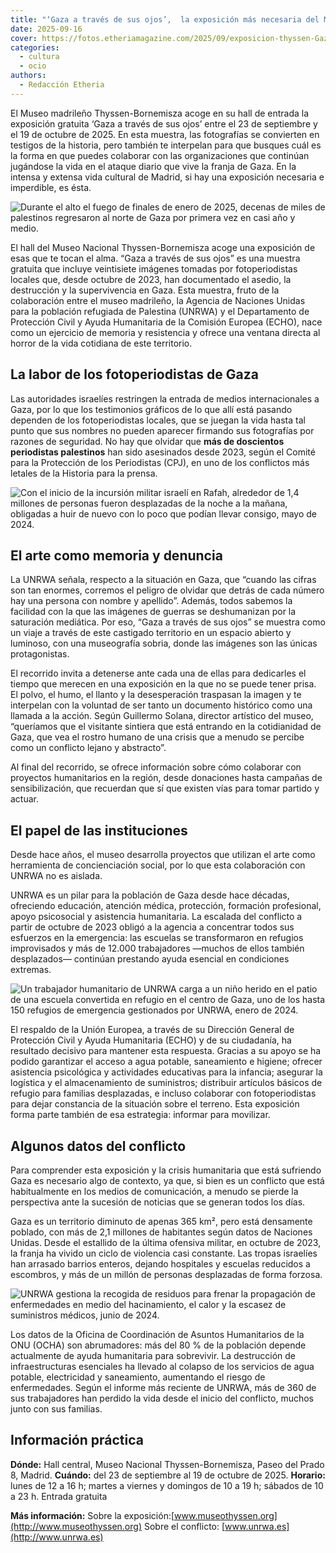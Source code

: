 ```yaml
---
title: "‘Gaza a través de sus ojos’,  la exposición más necesaria del Museo Thyssen-Bornemisza"
date: 2025-09-16
cover: https://fotos.etheriamagazine.com/2025/09/exposicion-thyssen-Gaza-Palestinos-hogares.jpg
categories: 
  - cultura
  - ocio
authors: 
  - Redacción Etheria
---
```


El Museo madrileño Thyssen-Bornemisza acoge en su hall de entrada la exposición gratuita 
‘Gaza a través de sus ojos’ entre el 23 de septiembre y el 19 de octubre de 2025. En 
esta muestra, las fotografías se convierten en testigos de la historia, pero también te 
interpelan para que busques cuál es la forma en que puedes colaborar con las 
organizaciones que continúan jugándose la vida en el ataque diario que vive la franja de 
Gaza. En la intensa y extensa vida cultural de Madrid, si hay una exposición necesaria e 
imperdible, es ésta. 

![Durante el alto el fuego de finales de enero de 2025, decenas de miles de palestinos regresaron al norte de Gaza por primera vez en casi año y medio.](https://fotos.etheriamagazine.com/2025/09/exposicion-thyssen-Gaza-Palestinos-hogares.jpg "Durante el alto el fuego de finales de enero de 2025, decenas de miles de palestinos regresaron al norte de Gaza por primera vez en casi año y medio.")

El hall del Museo Nacional Thyssen-Bornemisza acoge una exposición de esas que te tocan 
el alma. “Gaza a través de sus ojos” es una muestra gratuita que incluye veintisiete 
imágenes tomadas por fotoperiodistas locales que, desde octubre de 2023, han documentado 
el asedio, la destrucción y la supervivencia en Gaza. Esta muestra, fruto de la 
colaboración entre el museo madrileño, la Agencia de Naciones Unidas para la población 
refugiada de Palestina (UNRWA) y el Departamento de Protección Civil y Ayuda Humanitaria 
de la Comisión Europea (ECHO), nace como un ejercicio de memoria y resistencia y ofrece 
una ventana directa al horror de la vida cotidiana de este territorio. 

## La labor de los fotoperiodistas de Gaza

Las autoridades israelíes restringen la entrada de medios internacionales a Gaza, por lo 
que los testimonios gráficos de lo que allí está pasando dependen de los fotoperiodistas 
locales, que se juegan la vida hasta tal punto que sus nombres no pueden aparecer 
firmando sus fotografías por razones de seguridad. No hay que olvidar que **más de 
doscientos periodistas palestinos** han sido asesinados desde 2023, según el Comité para 
la Protección de los Periodistas (CPJ), en uno de los conflictos más letales de la 
Historia para la prensa. 

![Con el inicio de la incursión militar israelí en Rafah, alrededor de 1,4 millones de personas fueron desplazadas de la noche a la mañana, obligadas a huir de nuevo con lo poco que podían llevar consigo, mayo de 2024.](https://fotos.etheriamagazine.com/2025/09/exposicion-thyssen-Gaza-Rafah-Desplazamientos.jpg "Con el inicio de la incursión militar israelí en Rafah, alrededor de 1,4 millones de personas fueron desplazadas de la noche a la mañana, obligadas a huir de nuevo con lo poco que podían llevar consigo, mayo de 2024.")

## El arte como memoria y denuncia

La UNRWA señala, respecto a la situación en Gaza, que “cuando las cifras son tan 
enormes, corremos el peligro de olvidar que detrás de cada número hay una persona con 
nombre y apellido”. Además, todos sabemos la facilidad con la que las imágenes de 
guerras se deshumanizan por la saturación mediática. Por eso, “Gaza a través de sus 
ojos” se muestra como un viaje a través de este castigado territorio en un espacio 
abierto y luminoso, con una museografía sobria, donde las imágenes son las únicas 
protagonistas. 

El recorrido invita a detenerse ante cada una de ellas para dedicarles el tiempo que 
merecen en una exposición en la que no se puede tener prisa. El polvo, el humo, el 
llanto y la desesperación traspasan la imagen y te interpelan con la voluntad de ser 
tanto un documento histórico como una llamada a la acción. Según Guillermo Solana, 
director artístico del museo, “queríamos que el visitante sintiera que está entrando en 
la cotidianidad de Gaza, que vea el rostro humano de una crisis que a menudo se percibe 
como un conflicto lejano y abstracto”. 

Al final del recorrido, se ofrece información sobre cómo colaborar con proyectos 
humanitarios en la región, desde donaciones hasta campañas de sensibilización, que 
recuerdan que sí que existen vías para tomar partido y actuar. 

## El papel de las instituciones

Desde hace años, el museo desarrolla proyectos que utilizan el arte como herramienta de 
concienciación social, por lo que esta colaboración con UNRWA no es aislada. 

UNRWA es un pilar para la población de Gaza desde hace décadas, ofreciendo educación, 
atención médica, protección, formación profesional, apoyo psicosocial y asistencia 
humanitaria. La escalada del conflicto a partir de octubre de 2023 obligó a la agencia a 
concentrar todos sus esfuerzos en la emergencia: las escuelas se transformaron en 
refugios improvisados y más de 12.000 trabajadores —muchos de ellos también desplazados— 
continúan prestando ayuda esencial en condiciones extremas. 

![Un trabajador humanitario de UNRWA carga a un niño herido en el patio de una escuela convertida en refugio en el centro de Gaza, uno de los hasta 150 refugios de emergencia gestionados por UNRWA, enero de 2024.](https://fotos.etheriamagazine.com/2025/09/exposicion-thyssen-Gaza-Miembro-UNRWA.jpg "Un trabajador humanitario de UNRWA carga a un niño herido en el patio de una escuela convertida en refugio en el centro de Gaza, uno de los hasta 150 refugios de emergencia gestionados por UNRWA, enero de 2024.")

El respaldo de la Unión Europea, a través de su Dirección General de Protección Civil y 
Ayuda Humanitaria (ECHO) y de su ciudadanía, ha resultado decisivo para mantener esta 
respuesta. Gracias a su apoyo se ha podido garantizar el acceso a agua potable, 
saneamiento e higiene; ofrecer asistencia psicológica y actividades educativas para la 
infancia; asegurar la logística y el almacenamiento de suministros; distribuir artículos 
básicos de refugio para familias desplazadas, e incluso colaborar con fotoperiodistas 
para dejar constancia de la situación sobre el terreno. Esta exposición forma parte 
también de esa estrategia: informar para movilizar. 

## Algunos datos del conflicto

Para comprender esta exposición y la crisis humanitaria que está sufriendo Gaza es 
necesario algo de contexto, ya que, si bien es un conflicto que está habitualmente en 
los medios de comunicación, a menudo se pierde la perspectiva ante la sucesión de 
noticias que se generan todos los días. 

Gaza es un territorio diminuto de apenas 365 km², pero está densamente poblado, con más 
de 2,1 millones de habitantes según datos de Naciones Unidas. Desde el estallido de la 
última ofensiva militar, en octubre de 2023, la franja ha vivido un ciclo de violencia 
casi constante. Las tropas israelíes han arrasado barrios enteros, dejando hospitales y 
escuelas reducidos a escombros, y más de un millón de personas desplazadas de forma 
forzosa. 

![UNRWA gestiona la recogida de residuos para frenar la propagación de enfermedades en medio del hacinamiento, el calor y la escasez de suministros médicos, junio de 2024.](https://fotos.etheriamagazine.com/2025/09/exposicion-thyssen-Gaza-Residuos.jpg "UNRWA gestiona la recogida de residuos para frenar la propagación de enfermedades en medio del hacinamiento, el calor y la escasez de suministros médicos, junio de 2024.")

Los datos de la Oficina de Coordinación de Asuntos Humanitarios de la ONU (OCHA) son 
abrumadores: más del 80 % de la población depende actualmente de ayuda humanitaria para 
sobrevivir. La destrucción de infraestructuras esenciales ha llevado al colapso de los 
servicios de agua potable, electricidad y saneamiento, aumentando el riesgo de 
enfermedades. Según el informe más reciente de UNRWA, más de 360 de sus trabajadores han 
perdido la vida desde el inicio del conflicto, muchos junto con sus familias. 

## Información práctica

**Dónde:** Hall central, Museo Nacional Thyssen-Bornemisza, Paseo del Prado 8, Madrid. 
**Cuándo:** del 23 de septiembre al 19 de octubre de 2025. **Horario:** lunes de 12 a 16 
h; martes a viernes y domingos de 10 a 19 h; sábados de 10 a 23 h. Entrada gratuita 

**Más información:** Sobre la 
exposición:[www.museothyssen.org](http://www.museothyssen.org) Sobre el conflicto: 
[www.unrwa.es](http://www.unrwa.es)
